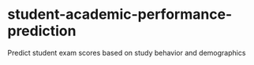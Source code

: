 # student-academic-performance-prediction
Predict student exam scores based on study behavior and demographics
